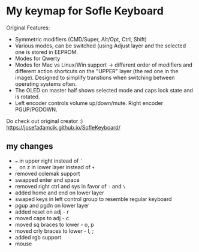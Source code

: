 # My keymap for Sofle Keyboard

Original Features:

- Symmetric modifiers (CMD/Super, Alt/Opt, Ctrl, Shift)
- Various modes, can be switched (using Adjust layer and the selected one is stored in EEPROM.
- Modes for Qwerty
- Modes for Mac vs Linux/Win support -> different order of modifiers and different action shortcuts on the "UPPER" layer (the red one in the image). Designed to simplify transtions when switching between operating systems often.
- The OLED on master half shows selected mode and caps lock state and is rotated.
- Left encoder controls volume up/down/mute. Right encoder PGUP/PGDOWN.

Do check out original creator :)
https://josefadamcik.github.io/SofleKeyboard/

## my changes
- `=` in upper right instead of `` ` ``
- `_` on z in lower layer instead of `+`
- removed colemak support
- swapped enter and space
- removed right ctrl and sys in favor of `-` and `\`
- added home and end on lower layer
- swaped keys in left control group to resemble regular keyboard
- pgup and pgdn on lower layer
- added reset on adj - r 
- moved caps to adj - c
- moved sq braces to lower - o, p
- moved crly braces to lower - l, ;
- added rgb support
- mouse